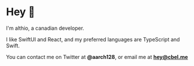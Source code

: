 # Hey 👋

I'm althio, a canadian developer. 

I like SwiftUI and React, and my preferred languages are TypeScript and Swift. 

You can contact me on Twitter at **@aarch128**, or email me at **hey@cbel.me**
